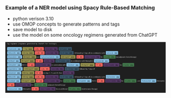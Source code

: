 ### Example of a NER model using Spacy Rule-Based Matching
- python verison 3.10
- use OMOP concepts to generate patterns and tags  
- save model to disk  
- use the model on some oncology regimens generated from ChatGPT  

![example visual output](img/tagged_vis.png)